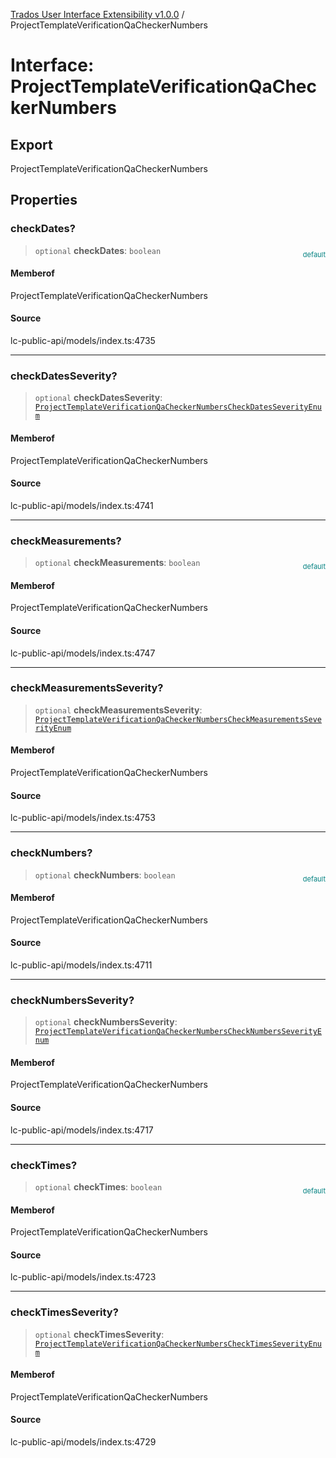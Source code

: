 [Trados User Interface Extensibility v1.0.0](../wiki/globals) / ProjectTemplateVerificationQaCheckerNumbers

# Interface: ProjectTemplateVerificationQaCheckerNumbers

## Export

ProjectTemplateVerificationQaCheckerNumbers

## Properties

### checkDates?

> `optional` **checkDates**: `boolean`

<div style="display:inline; float:right; color:#008080; margin-top:-23px; font-size:11px">default</div><div style="display: inline;"></div>

#### Memberof

ProjectTemplateVerificationQaCheckerNumbers

#### Source

lc-public-api/models/index.ts:4735

***

### checkDatesSeverity?

> `optional` **checkDatesSeverity**: [`ProjectTemplateVerificationQaCheckerNumbersCheckDatesSeverityEnum`](../wiki/Type.ProjectTemplateVerificationQaCheckerNumbersCheckDatesSeverityEnum)

#### Memberof

ProjectTemplateVerificationQaCheckerNumbers

#### Source

lc-public-api/models/index.ts:4741

***

### checkMeasurements?

> `optional` **checkMeasurements**: `boolean`

<div style="display:inline; float:right; color:#008080; margin-top:-23px; font-size:11px">default</div><div style="display: inline;"></div>

#### Memberof

ProjectTemplateVerificationQaCheckerNumbers

#### Source

lc-public-api/models/index.ts:4747

***

### checkMeasurementsSeverity?

> `optional` **checkMeasurementsSeverity**: [`ProjectTemplateVerificationQaCheckerNumbersCheckMeasurementsSeverityEnum`](../wiki/Type.ProjectTemplateVerificationQaCheckerNumbersCheckMeasurementsSeverityEnum)

#### Memberof

ProjectTemplateVerificationQaCheckerNumbers

#### Source

lc-public-api/models/index.ts:4753

***

### checkNumbers?

> `optional` **checkNumbers**: `boolean`

<div style="display:inline; float:right; color:#008080; margin-top:-23px; font-size:11px">default</div><div style="display: inline;"></div>

#### Memberof

ProjectTemplateVerificationQaCheckerNumbers

#### Source

lc-public-api/models/index.ts:4711

***

### checkNumbersSeverity?

> `optional` **checkNumbersSeverity**: [`ProjectTemplateVerificationQaCheckerNumbersCheckNumbersSeverityEnum`](../wiki/Type.ProjectTemplateVerificationQaCheckerNumbersCheckNumbersSeverityEnum)

#### Memberof

ProjectTemplateVerificationQaCheckerNumbers

#### Source

lc-public-api/models/index.ts:4717

***

### checkTimes?

> `optional` **checkTimes**: `boolean`

<div style="display:inline; float:right; color:#008080; margin-top:-23px; font-size:11px">default</div><div style="display: inline;"></div>

#### Memberof

ProjectTemplateVerificationQaCheckerNumbers

#### Source

lc-public-api/models/index.ts:4723

***

### checkTimesSeverity?

> `optional` **checkTimesSeverity**: [`ProjectTemplateVerificationQaCheckerNumbersCheckTimesSeverityEnum`](../wiki/Type.ProjectTemplateVerificationQaCheckerNumbersCheckTimesSeverityEnum)

#### Memberof

ProjectTemplateVerificationQaCheckerNumbers

#### Source

lc-public-api/models/index.ts:4729
